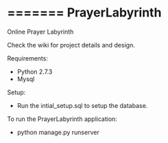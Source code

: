 =======
PrayerLabyrinth
===============

Online Prayer Labyrinth

Check the wiki for project details and design.

Requirements:
* Python 2.7.3
* Mysql

Setup:
* Run the intial_setup.sql to setup the database.

To run the PrayerLabyrinth application:
* python manage.py runserver